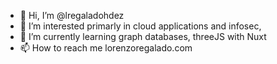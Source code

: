 - 👋 Hi, I’m @lregaladohdez
- 👀 I’m interested primarly in cloud applications and infosec, 
- 🌱 I’m currently learning graph databases, threeJS with Nuxt
- 📫 How to reach me lorenzoregalado.com

<!---
lregaladohdez/lregaladohdez is a ✨ special ✨ repository because its `README.md` (this file) appears on your GitHub profile.
You can click the Preview link to take a look at your changes.
--->
